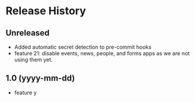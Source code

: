 # Release History

## Unreleased

- Added automatic secret detection to pre-commit hooks
- feature 21: disable events, news, people, and forms apps as we are not using them yet.

## 1.0 (yyyy-mm-dd)

- feature y
